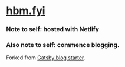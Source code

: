 # [hbm.fyi](https://hbm.fyi/)

### Note to self: hosted with Netlify
### Also note to self: commence blogging.

Forked from [Gatsby blog starter](https://github.com/gatsbyjs/gatsby-starter-blog).
